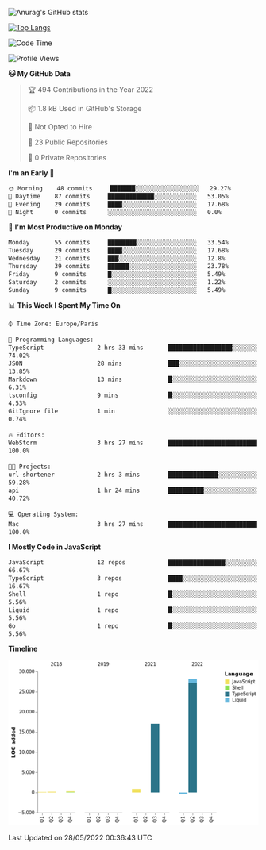 ![Anurag's GitHub stats](https://github-readme-stats.vercel.app/api?username=sufiane&theme=dark&show_icons=true&count_private=true)


[![Top Langs](https://github-readme-stats.vercel.app/api/top-langs/?username=sufiane&layout=compact)](https://github.com/anuraghazra/github-readme-stats)

<!--START_SECTION:waka-->
![Code Time](http://img.shields.io/badge/Code%20Time-0%20secs-blue)

![Profile Views](http://img.shields.io/badge/Profile%20Views-0-blue)

**🐱 My GitHub Data** 

> 🏆 494 Contributions in the Year 2022
 > 
> 📦 1.8 kB Used in GitHub's Storage 
 > 
> 🚫 Not Opted to Hire
 > 
> 📜 23 Public Repositories 
 > 
> 🔑 0 Private Repositories  
 > 
**I'm an Early 🐤** 

```text
🌞 Morning    48 commits     ███████░░░░░░░░░░░░░░░░░░   29.27% 
🌆 Daytime    87 commits     █████████████░░░░░░░░░░░░   53.05% 
🌃 Evening    29 commits     ████░░░░░░░░░░░░░░░░░░░░░   17.68% 
🌙 Night      0 commits      ░░░░░░░░░░░░░░░░░░░░░░░░░   0.0%

```
📅 **I'm Most Productive on Monday** 

```text
Monday       55 commits     ████████░░░░░░░░░░░░░░░░░   33.54% 
Tuesday      29 commits     ████░░░░░░░░░░░░░░░░░░░░░   17.68% 
Wednesday    21 commits     ███░░░░░░░░░░░░░░░░░░░░░░   12.8% 
Thursday     39 commits     ██████░░░░░░░░░░░░░░░░░░░   23.78% 
Friday       9 commits      █░░░░░░░░░░░░░░░░░░░░░░░░   5.49% 
Saturday     2 commits      ░░░░░░░░░░░░░░░░░░░░░░░░░   1.22% 
Sunday       9 commits      █░░░░░░░░░░░░░░░░░░░░░░░░   5.49%

```


📊 **This Week I Spent My Time On** 

```text
⌚︎ Time Zone: Europe/Paris

💬 Programming Languages: 
TypeScript               2 hrs 33 mins       ██████████████████░░░░░░░   74.02% 
JSON                     28 mins             ███░░░░░░░░░░░░░░░░░░░░░░   13.85% 
Markdown                 13 mins             █░░░░░░░░░░░░░░░░░░░░░░░░   6.31% 
tsconfig                 9 mins              █░░░░░░░░░░░░░░░░░░░░░░░░   4.53% 
GitIgnore file           1 min               ░░░░░░░░░░░░░░░░░░░░░░░░░   0.74%

🔥 Editors: 
WebStorm                 3 hrs 27 mins       █████████████████████████   100.0%

🐱‍💻 Projects: 
url-shortener            2 hrs 3 mins        ██████████████░░░░░░░░░░░   59.28% 
api                      1 hr 24 mins        ██████████░░░░░░░░░░░░░░░   40.72%

💻 Operating System: 
Mac                      3 hrs 27 mins       █████████████████████████   100.0%

```

**I Mostly Code in JavaScript** 

```text
JavaScript               12 repos            ████████████████░░░░░░░░░   66.67% 
TypeScript               3 repos             ████░░░░░░░░░░░░░░░░░░░░░   16.67% 
Shell                    1 repo              █░░░░░░░░░░░░░░░░░░░░░░░░   5.56% 
Liquid                   1 repo              █░░░░░░░░░░░░░░░░░░░░░░░░   5.56% 
Go                       1 repo              █░░░░░░░░░░░░░░░░░░░░░░░░   5.56%

```


**Timeline**

![Chart not found](https://raw.githubusercontent.com/Sufiane/Sufiane/main/charts/bar_graph.png) 


 Last Updated on 28/05/2022 00:36:43 UTC
<!--END_SECTION:waka-->


<!--
**Sufiane/sufiane** is a ✨ _special_ ✨ repository because its `README.md` (this file) appears on your GitHub profile.

Here are some ideas to get you started:

- 🔭 I’m currently working on ...
- 🌱 I’m currently learning ...
- 👯 I’m looking to collaborate on ...
- 🤔 I’m looking for help with ...
- 💬 Ask me about ...
- 📫 How to reach me: ...
- 😄 Pronouns: ...
- ⚡ Fun fact: ...
-->
